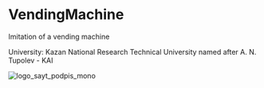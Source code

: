 # VendingMachine
Imitation of a vending machine

University: Kazan National Research Technical University named after A. N. Tupolev - KAI

![logo_sayt_podpis_mono](https://user-images.githubusercontent.com/56444269/125158581-c27a8080-e17a-11eb-84dc-d91a1a01fb19.png)
